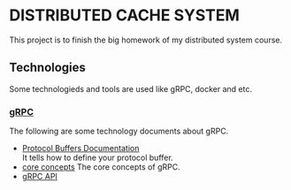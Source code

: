 # DISTRIBUTED CACHE SYSTEM

This project is to finish the big homework of my distributed system course.

## Technologies

Some technologieds and tools are used like gRPC, docker and etc.

### [gRPC](https://grpc.io/docs/languages/python/basics/)

The following are some technology documents about gRPC.

* [Protocol Buffers Documentation](https://protobuf.dev/programming-guides/proto3/)  
It tells how to define your protocol buffer.
* [core concepts](https://grpc.io/docs/what-is-grpc/core-concepts/#rpc-life-cycle)
The core concepts of gRPC.
* [gRPC API](https://grpc.github.io/grpc/python/)
